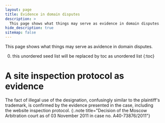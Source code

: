 ```yaml
---
layout: page
title: Evidence in domain disputes 
description: >
  This page shows what things may serve as evidence in domain disputes.
hide_description: true
sitemap: false
---
```


This page shows what things may serve as avidence in domain disputes.


0. this unordered seed list will be replaced by toc as unordered list
{:toc}

# A site inspection protocol as evidence

The fact of illegal use of the designation, confusingly similar to the plaintiff's trademark, is confirmed by the evidence presented in the case, including the website inspection protocol.
{:.note title="Decision of the Moscow Arbitration court as of 03 November 2011 in case no. A40-73876/2011"}
